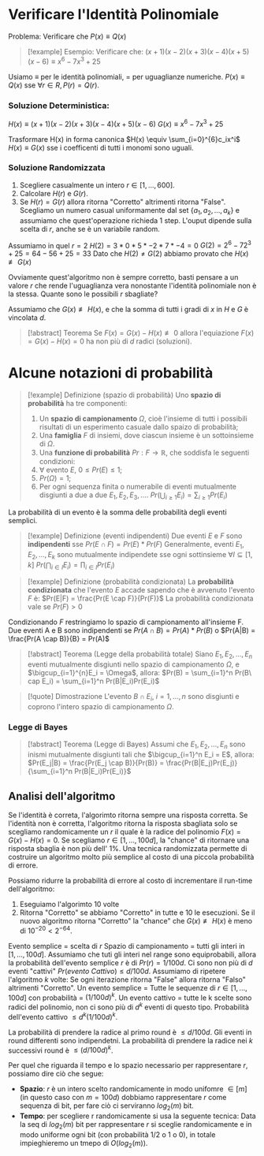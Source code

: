 # Verificare l'Identità Polinomiale
Problema: Verificare che $P(x) \equiv Q(x)$

>[!example] Esempio: 
>Verificare che: 
>$(x+1)(x-2)(x+3)(x-4)(x+5)(x-6) \equiv x^6-7x^3+25$

Usiamo $\equiv$ per le identità polinomiali, = per uguaglianze numeriche.
$P(x)\equiv Q(x)$ sse $\forall r \in R, P(r)=Q(r)$.
### Soluzione Deterministica:
$H(x) \equiv (x+1)(x-2)(x+3)(x-4)(x+5)(x-6)$
$G(x) \equiv x^6-7x^3+25$

Trasformare H(x) in forma canonica
$H(x) \equiv \sum_{i=0}^{6}c_ix^i$
$H(x) \equiv G(x)$ sse i coefficenti di tutti i monomi sono uguali.
### Soluzione Randomizzata
1. Scegliere casualmente un intero $r \in [1, ..., 600]$.
2. Calcolare $H(r)$ e $G(r)$.
3. Se $H(r)=G(r)$ allora ritorna "Corretto" altrimenti ritorna "False".  
Scegliamo un numero casual uniformamente dal set $\{a_1,a_2,...,a_k\}$ e assumiamo che quest'operazione richieda 1 step.
L'ouput dipende sulla scelta di $r$, anche se è un variabile random.

Assumiamo in quel $r=2$
$H(2) = 3 * 0 * 5 * -2 * 7 * -4 = 0$ 
$G(2) = 2^6 - 72^3 + 25 = 64 - 56 + 25 = 33$
Dato che $H(2) \neq G(2)$ abbiamo provato che $H(x) \not\equiv G(x)$

Ovviamente quest'algoritmo non è sempre corretto, basti pensare a un valore $r$ che rende l'uguaglianza vera nonostante l'identità polinomiale non è la stessa. 
Quante sono le possibili $r$ sbagliate?

Assumiamo che $G(x) \not\equiv H(x)$, e che la somma di tutti i gradi di $x$ in $H$ e $G$ è vincolata $d$.

>[!abstract] Teorema
>Se
>$F(x) = G(x) - H(x) \not\equiv 0$
>allora l'equiazione
>$F(x) = G(x) - H(x) = 0$
>ha non più di $d$ radici (soluzioni).

# Alcune notazioni di probabilità

>[!example] Definizione (spazio di probabilità)
>Uno **spazio di probabilità** ha tre componenti:
>1. Un **spazio di campionamento** $\Omega$, cioè l'insieme di tutti i possibili risultati di un esperimento casuale dallo spaizo di probabilità;
>2. Una **famiglia** $F$ di insiemi, dove ciascun insieme è un sottoinsieme di $\Omega$. 
>3. Una **funzione di probabilità** $Pr: F \rightarrow \mathbb{R}$, che soddisfa le seguenti condizioni:
>	1. $\forall$ evento $E$, $0 \leq Pr(E) \leq 1$;
>	2. $Pr(\Omega)=1$;
>	3. Per ogni sequenza finita o numerabile di eventi mutualmente disgiunti a due a due $E_1,E_2,E_3,...$.
>	   $Pr(\bigcup_{i\geq1}E_i) = \sum_{i\geq1}Pr(E_i)$

La probabilità di un evento è la somma delle probabilità degli eventi semplici.

>[!example] Definizione (eventi indipendenti)
>Due eventi $E$ e $F$ sono **indipendenti** sse $Pr(E \cap F) = Pr(E) * Pr(F)$ 
>Generalmente, eventi $E_1,E_2,...,E_k$ sono mutualmente indipendete sse ogni sottinsieme $\forall I \subseteq [1,k]$
>$Pr(\bigcap_{i \in I}E_i) = \prod_{i \in I}Pr(E_i)$

>[!example] Definizione (probabilità condizionata)
>La **probabilità condizionata** che l'evento $E$ accade sapendo che è avvenuto l'evento $F$ è:
>$Pr(E|F) = \frac{Pr(E \cap F)}{Pr(F)}$ 
>La probabilità condizionata vale se $Pr(F) > 0$

Condizionando $F$ restringiamo lo spazio di campionamento all'insieme F.
Due eventi A e B sono indipendenti se 
$Pr(A \cap B) = Pr(A) * Pr(B)$
o
$Pr(A|B) = \frac{Pr(A \cap B)}{B} = Pr(A)$ 

>[!abstract] Teorema (Legge della probabilità totale)
>Siano $E_1,E_2,...,E_n$ eventi mutualmente disgiunti nello spazio di campionamento $\Omega$, e $\bigcup_{i=1}^{n}E_i = \Omega$, allora:
>$Pr(B) = \sum_{i=1}^n Pr(B\ cap E_i) = \sum_{i=1}^n Pr(B|E_i)Pr(E_i)$

>[!quote] Dimostrazione
>L'evento $B \cap E_i$, $i = 1,...,n$ sono disgiunti e coprono l'intero spazio di campionamento $\Omega$.
>
### Legge di Bayes
>[!abstract] Teorema (Legge di Bayes)
>Assumi che $E_1,E_2,...,E_n$ sono inismi mutualmente disgiunti tali che 
>$\bigcup_{i=1}^n E_i = E$, allora:
>$Pr(E_j|B) = \frac{Pr(E_j \cap B)}{Pr(B)} = \frac{Pr(B|E_j)Pr(E_j)}{\sum_{i=1}^n Pr(B|E_i)Pr(E_i)}$

## Analisi dell'algoritmo
Se l'identità è correta, l'algorimto ritorna sempre una risposta corretta. Se l'identità non è corretta, l'algoritmo ritorna la risposta sbagliata solo se scegliamo randomicamente un $r$ il quale è la radice del polinomio $F(x) = G(x) - H(x) = 0$.
Se scegliamo $r \in [1,...,100d]$, la "chance" di ritornare una risposta sbaglia è non più dell' $1\%$. 
Una tecnica randomizzata permette di costruire un algoritmo molto più semplice al costo di una piccola probabilità di errore.

Possiamo ridurre la probabilità di errore al costo di incrementare il run-time dell'algoritmo:
1. Eseguiamo l'algorimto 10 volte
2. Ritorna "Corretto" se abbiamo "Corretto" in tutte e 10 le esecuzioni.
Se il nuovo algoritmo ritorna "Corretto" la "chance" che $G(x) \not\equiv H(x)$ è meno di $10^{-20} < 2^{-64}$. 

Evento semplice = scelta di $r$
Spazio di campionamento = tutti gli interi in $[1,...,100d]$.
Assumiamo che tuti gli interi nel range sono equiprobabili, allora la probabilità dell'evento semplice $r$ è di $Pr(r) = 1/100d$.
Ci sono non più di $d$ eventi "cattivi"
$Pr(evento\ Cattivo) \leq d/100d$.
Assumiamo di ripetere l'algoritmo $k$ volte:
Se ogni iterazione ritorna "False" allora ritorna "Falso" altrimenti "Corretto".
Un evento semplice = Tutte le sequenze di $r \in [1,...,100d]$  con probabilità = $(1/100d)^k$.
Un evento cattivo = tutte le k scelte sono radici del polinomio, non ci sono più di $d^k$ eventi di questo tipo. Probabilità dell'evento cattivo $\leq d^k(1/100d)^k$.

La probabilità di prendere la radice al primo round è $\leq d/100d$.
Gli eventi in round differenti sono indipendetni.
La probabilità di prendere la radice nei $k$ successivi round è $\leq(d/100d)^k$. 

Per quel che riguarda il tempo e lo spazio necessario per rappresentare $r$, possiamo dire ciò che segue:
- **Spazio**: $r$ è un intero scelto randomicamente in modo unifomre $\in [m]$ (in questo caso con $m = 100d$) dobbiamo rappresentare $r$ come sequenza di bit, per fare ciò ci serviranno $log_2(m)$ bit.
- **Tempo**: per scegliere r randomicamente si usa la seguente tecnica:
  Data la seq di $log_2(m)$ bit per rappresentare $r$ si sceglie randomicamente e in modo uniforme ogni bit (con probabilità $1/2$ o 1 o 0), in totale impieghieremo un tmepo di $O(log_2(m))$.